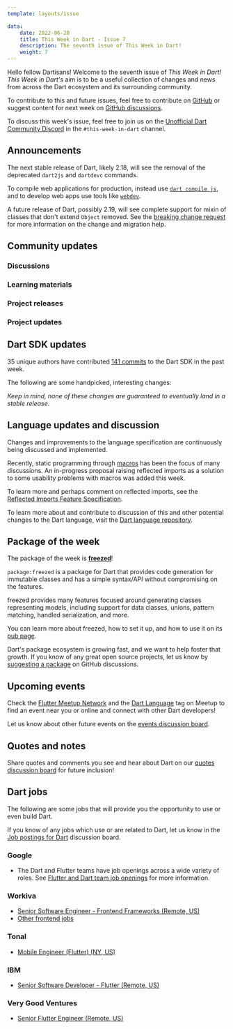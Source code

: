 ```yaml
---
template: layouts/issue

data:
    date: 2022-06-20
    title: This Week in Dart - Issue 7
    description: The seventh issue of This Week in Dart!
    weight: 7
---
```


Hello fellow Dartisans!
Welcome to the seventh issue of _This Week in Dart!_
_This Week in Dart's_ aim is to be a useful collection of changes and news
from across the Dart ecosystem and its surrounding community.

To contribute to this and future issues,
feel free to contribute on [GitHub][]
or suggest content for next week on [GitHub discussions][].

To discuss this week's issue,
feel free to join us on the [Unofficial Dart Community Discord][]
in the `#this-week-in-dart` channel.

## Announcements

The next stable release of Dart, likely 2.18,
will see the removal of the deprecated `dart2js` and `dartdevc` commands.

To compile web applications for production,
instead use [`dart compile js`][],
and to develop web apps use tools like [`webdev`][].

A future release of Dart, possibly 2.19,
will see complete support for mixin of classes 
that don't extend `Object` removed.
See the [breaking change request][48167] for more information
on the change and migration help.

[`dart compile js`]: https://dart.dev/tools/dart-compile#js
[`webdev`]: https://dart.dev/tools/webdev
[48167]: https://github.com/dart-lang/sdk/issues/48167

## Community updates

### Discussions

### Learning materials

### Project releases

### Project updates


## Dart SDK updates

35 unique authors have contributed
[141 commits](https://github.com/dart-lang/sdk/compare/1b9554d481ab61ab4c9196e0d2af5628987ae34d...651db75ff4ac0e11e5f0f6414c26a75c4ae50dde)
to the Dart SDK in the past week.

The following are some handpicked, interesting changes:


_Keep in mind, none of these changes are guaranteed to
eventually land in a stable release._


## Language updates and discussion

Changes and improvements to the language specification
are continuously being discussed and implemented.

Recently, static programming through [macros][]
has been the focus of many discussions.
An in-progress proposal raising reflected imports
as a solution to some usability problems with macros
was added this week.

To learn more and perhaps comment on reflected imports,
see the [Reflected Imports Feature Specification][].

To learn more about and contribute to discussion
of this and other potential changes to the Dart language,
visit the [Dart language repository][].

[macros]: https://github.com/dart-lang/language/blob/master/working/macros/feature-specification.md
[Reflected Imports Feature Specification]: https://github.com/dart-lang/language/blob/master/working/reflected-imports/feature-specification.md

 
## Package of the week

The package of the week is [**freezed**](https://pub.dev/packages/freezed)!

`package:freezed` is a package for Dart that provides
code generation for immutable classes 
and has a simple syntax/API without compromising on the features.

freezed provides many features focused around
generating classes representing models,
including support for data classes, unions,
pattern matching, handled serialization, and more.

You can learn more about freezed,
how to set it up, and how to use it
on its [pub page][freezed-pub].

Dart's package ecosystem is growing fast,
and we want to help foster that growth.
If you know of any great open source projects,
let us know by [suggesting a package][] on GitHub discussions.

[freezed-pub]: https://pub.dev/packages/freezed


## Upcoming events

Check the [Flutter Meetup Network][]
and the [Dart Language][Dart Meetup] tag on Meetup
to find an event near you or online and
connect with other Dart developers!

Let us know about other future events on
the [events discussion board][].


## Quotes and notes

Share quotes and comments you see and hear about Dart
on our [quotes discussion board][] for future inclusion!


## Dart jobs

The following are some jobs that will provide you the opportunity
to use or even build Dart.

If you know of any jobs which use or are related to Dart,
let us know in the [Job postings for Dart][] discussion board.

### Google

- The Dart and Flutter teams have job openings across a wide variety of roles.
  See [Flutter and Dart team job openings][] for more information.

### Workiva

- [Senior Software Engineer - Frontend Frameworks (Remote, US)](https://workiva.wd1.myworkdayjobs.com/en-US/careers/job/Senior-Software-Engineer---Frontend-Frameworks_R5084)
- [Other frontend jobs](https://workiva.wd1.myworkdayjobs.com/en-US/careers?q=frontend)

### Tonal

- [Mobile Engineer (Flutter) (NY, US)](https://jobs.lever.co/tonal/b47beb5f-ad20-4bdf-b28d-f1c3bf2273de)

### IBM

- [Senior Software Developer - Flutter (Remote, US)](https://careers.ibm.com/job/15419705/senior-software-developer-flutter-remote)

### Very Good Ventures

- [Senior Flutter Engineer (Remote, US)](https://apply.workable.com/very-good-ventures/j/9DB5DCF67F/)


[Dart language repository]: https://github.com/dart-lang/language
[Flutter Meetup Network]: https://www.meetup.com/pro/flutter
[Dart Meetup]: https://www.meetup.com/topics/dart-language/
[Flutter and Dart team job openings]: https://dart.dev/jobs
[GitHub]: https://github.com/parlough/thisweekindart
[GitHub discussions]: https://github.com/parlough/thisweekindart/discussions
[events discussion board]: https://github.com/parlough/thisweekindart/discussions/5
[quotes discussion board]: https://github.com/parlough/thisweekindart/discussions/3
[suggesting a package]: https://github.com/parlough/thisweekindart/discussions/2
[Job postings for Dart]: https://github.com/parlough/thisweekindart/discussions/4
[Unofficial Dart Community Discord]: https://discord.gg/Qt6DgfAWWx

